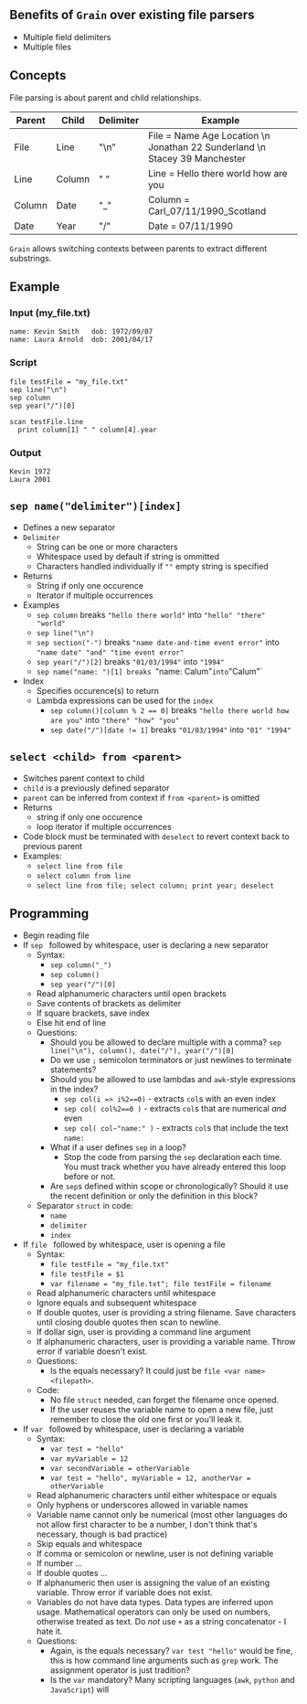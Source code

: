 ## Benefits of `Grain` over existing file parsers
* Multiple field delimiters
* Multiple files

## Concepts
File parsing is about parent and child relationships.

| Parent | Child | Delimiter | Example |
| ------ | ----- | --------- | ------- |
| File  | Line  | "\n" | File = Name Age Location \n Jonathan 22 Sunderland \n Stacey 39 Manchester |
| Line  | Column | " " | Line = Hello there world how are you |
| Column  | Date | "\_" | Column = Carl_07/11/1990_Scotland |
| Date | Year | "/" | Date = 07/11/1990 |

`Grain` allows switching contexts between parents to extract different substrings.

## Example

### Input (my_file.txt)
```
name: Kevin Smith   dob: 1972/09/07
name: Laura Arnold  dob: 2001/04/17
```

### Script
```
file testFile = "my_file.txt"
sep line("\n")
sep column
sep year("/")[0]

scan testFile.line
  print column[1] " " column[4].year
```

### Output
```
Kevin 1972
Laura 2001
```

## `sep name("delimiter")[index]`

* Defines a new separator
* `Delimiter`
  * String can be one or more characters
  * Whitespace used by default if string is ommitted
  * Characters handled individually if `""` empty string is specified 
* Returns
  * String if only one occurence
  * Iterator if multiple occurrences
* Examples
  * `sep column` breaks `"hello there world"` into `"hello" "there" "world"`
  * `sep line("\n")`
  * `sep section("-")` breaks `"name date-and-time event error"` into `"name date" "and" "time event error"`
  * `sep year("/")[2]` breaks `"01/03/1994"` into `"1994"`
  * `sep name("name: ")[1] breaks `"name: Calum"` into `"Calum"`
* Index
  * Specifies occurence(s) to return
  * Lambda expressions can be used for the `index`
    * `sep column()[column % 2 == 0]` breaks `"hello there world how are you"` into `"there" "how" "you"`
    * `sep date("/")[date != 1]` breaks `"01/03/1994"` into `"01" "1994"`


## `select <child> from <parent>`
* Switches parent context to child 
* `child` is a previously defined separator
* `parent` can be inferred from context if `from <parent>` is omitted
* Returns 
  * string if only one occurence
  * loop iterator if multiple occurrences 
* Code block must be terminated with `deselect` to revert context back to previous parent
* Examples:
  * `select line from file`
  * `select column from line`
  * `select line from file; select column; print year; deselect`


## Programming

* Begin reading file
* If `sep ` followed by whitespace, user is declaring a new separator
    * Syntax:
        * `sep column("_")`
        * `sep column()`
        * `sep year("/")[0]`
    * Read alphanumeric characters until open brackets
    * Save contents of brackets as delimiter 
    * If square brackets, save index
    * Else hit end of line 
    * Questions:
        * Should you be allowed to declare multiple with a comma? `sep line("\n"), column(), date("/"), year("/")[0]`
        * Do we use `;` semicolon terminators or just newlines to terminate statements?
        * Should you be allowed to use lambdas and `awk`-style expressions in the index? 
            * `sep col(i => i%2==0)` - extracts `col`s with an even index
            * `sep col( col%2==0 )` - extracts `col`s that are numerical _and_ even
            * `sep col( col~"name:" )` - extracts `col`s that include the text `name:`
        * What if a user defines `sep` in a loop?
            * Stop the code from parsing the `sep` declaration each time.  You must track whether you have already entered this loop before or not.
        * Are `sep`s defined within scope or chronologically?  Should it use the recent definition or only the definition in this block?
    * Separator `struct` in code:
        * `name`
        * `delimiter`
        * `index`
* If `file ` followed by whitespace, user is opening a file
    * Syntax:
        * `file testFile = "my_file.txt"`
        * `file testFile = $1`
        * `var filename = "my_file.txt"; file testFile = filename`
    * Read alphanumeric characters until whitespace
    * Ignore equals and subsequent whitespace 
    * If double quotes, user is providing a string filename.  Save characters until closing double quotes then scan to newline.
    * If dollar sign, user is providing a command line argument
    * If alphanumeric characters, user is providing a variable name.  Throw error if variable doesn't exist.
    * Questions:
        * Is the equals necessary?  It could just be `file <var name> <filepath>`.
    * Code:
      * No file `struct` needed, can forget the filename once opened.
      * If the user reuses the variable name to open a new file, just remember to close the old one first or you'll leak it.
* If `var ` followed by whitespace, user is declaring a variable
    * Syntax:
        * `var test = "hello"`
        * `var myVariable = 12`
        * `var secondVariable = otherVariable`
        * `var test = "hello", myVariable = 12, anotherVar = otherVariable`
    * Read alphanumeric characters until either whitespace or equals
    * Only hyphens or underscores allowed in variable names
    * Variable name cannot only be numerical (most other languages do not allow first character to be a number, I don't think that's necessary, though is bad practice)
    * Skip equals and whitespace
    * If comma or semicolon or newline, user is not defining variable 
    * If number ...
    * If double quotes ...
    * If alphanumeric then user is assigning the value of an existing variable.  Throw error if variable does not exist.
    * Variables do not have data types.  Data types are inferred upon usage.  Mathematical operators can only be used on numbers, otherwise treated as text.  Do _not_ use `+` as a string concatenator - I hate it. 
    * Questions:
        * Again, is the equals necessary? `var test "hello"` would be fine, this is how command line arguments such as `grep` work.  The assignment operator is just tradition?
        * Is the `var` mandatory?  Many scripting languages (`awk`, `python` and `JavaScript`) will 
         
